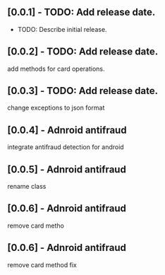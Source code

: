## [0.0.1] - TODO: Add release date.

* TODO: Describe initial release.

## [0.0.2] - TODO: Add release date.
add methods for card operations.

## [0.0.3] - TODO: Add release date.
change exceptions to json format

## [0.0.4] - Adnroid antifraud
integrate antifraud detection for android 

## [0.0.5] - Adnroid antifraud
rename class

## [0.0.6] - Adnroid antifraud
remove card metho

## [0.0.6] - Adnroid antifraud
remove card method fix

